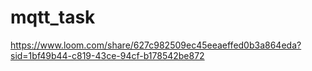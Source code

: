 # mqtt_task

https://www.loom.com/share/627c982509ec45eeaeffed0b3a864eda?sid=1bf49b44-c819-43ce-94cf-b178542be872

